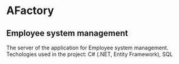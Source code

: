 # AFactory
## Employee system management
The server of the application for Employee system management.
Techologies used in the project: C# (.NET, Entity Framework), SQL
    
